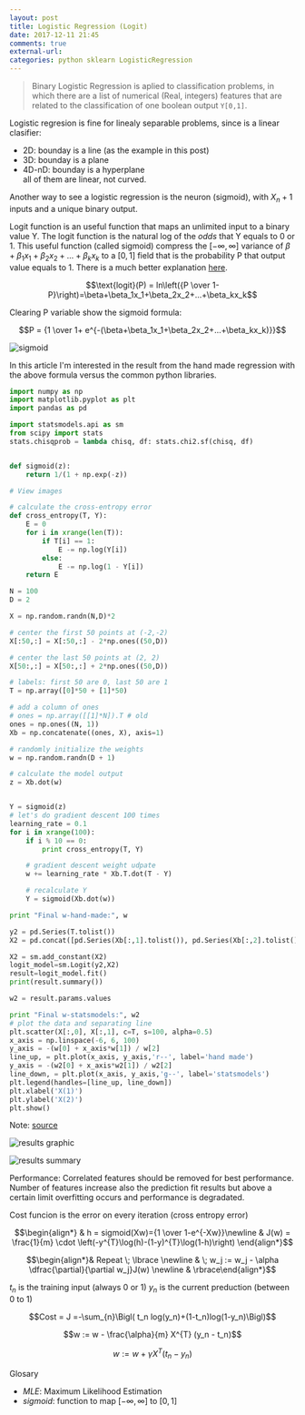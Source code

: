 ```yaml
---
layout: post
title: Logistic Regression (Logit)
date: 2017-12-11 21:45
comments: true
external-url:
categories: python sklearn LogisticRegression
---
```


> Binary Logistic Regression is aplied to classification problems, in which there are a list of numerical (Real, integers) features that are related to the classification of one boolean output `Y[0,1]`. 

Logistic regresion is fine for linealy separable problems, since is a linear clasifier:
* 2D: bounday is a line (as the example in this post)  
* 3D: bounday is a plane  
* 4D-nD: bounday is a hyperplane  
all of them are linear, not curved.  

Another way to see a logistic regression is the neuron (sigmoid), with $X_n+1$ inputs and a unique binary output.

Logit function is an useful function that maps an unlimited input to a binary value Y. The logit function is the natural log of the *odds* that Y equals to 0 or 1. This useful function (called sigmoid) compress the $[-\infty,\infty]$ variance of $\beta+\beta_1x_1+\beta_2x_2+...+\beta_kx_k$ to a $[0,1]$ field that is the probability P that output value equals to 1. There is a much better explanation [here](https://codesachin.wordpress.com/2015/08/16/logistic-regression-for-dummies/).

$$\text{logit}(P) = ln\left({P \over 1-P}\right)=\beta+\beta_1x_1+\beta_2x_2+...+\beta_kx_k$$

Clearing P variable show the sigmoid formula:

$$P = {1 \over 1+ e^{-(\beta+\beta_1x_1+\beta_2x_2+...+\beta_kx_k)}}$$  

![sigmoid](/assets/sigmoid.png)

In this article I'm interested in the result from the hand made regression with the above formula versus the common python libraries. 

```python
import numpy as np
import matplotlib.pyplot as plt
import pandas as pd

import statsmodels.api as sm
from scipy import stats
stats.chisqprob = lambda chisq, df: stats.chi2.sf(chisq, df)


def sigmoid(z):
    return 1/(1 + np.exp(-z))

# View images

# calculate the cross-entropy error
def cross_entropy(T, Y):
    E = 0
    for i in xrange(len(T)):
        if T[i] == 1:
            E -= np.log(Y[i])
        else:
            E -= np.log(1 - Y[i])
    return E

N = 100
D = 2

X = np.random.randn(N,D)*2

# center the first 50 points at (-2,-2)
X[:50,:] = X[:50,:] - 2*np.ones((50,D))

# center the last 50 points at (2, 2)
X[50:,:] = X[50:,:] + 2*np.ones((50,D))

# labels: first 50 are 0, last 50 are 1
T = np.array([0]*50 + [1]*50)

# add a column of ones
# ones = np.array([[1]*N]).T # old
ones = np.ones((N, 1))
Xb = np.concatenate((ones, X), axis=1)

# randomly initialize the weights
w = np.random.randn(D + 1)

# calculate the model output
z = Xb.dot(w)


Y = sigmoid(z)
# let's do gradient descent 100 times
learning_rate = 0.1
for i in xrange(100):
    if i % 10 == 0:
        print cross_entropy(T, Y)

    # gradient descent weight udpate
    w += learning_rate * Xb.T.dot(T - Y)

    # recalculate Y
    Y = sigmoid(Xb.dot(w))

print "Final w-hand-made:", w

y2 = pd.Series(T.tolist())
X2 = pd.concat([pd.Series(Xb[:,1].tolist()), pd.Series(Xb[:,2].tolist())], axis=1)

X2 = sm.add_constant(X2)
logit_model=sm.Logit(y2,X2)
result=logit_model.fit()
print(result.summary())

w2 = result.params.values

print "Final w-statsmodels:", w2
# plot the data and separating line
plt.scatter(X[:,0], X[:,1], c=T, s=100, alpha=0.5)
x_axis = np.linspace(-6, 6, 100)
y_axis = -(w[0] + x_axis*w[1]) / w[2]
line_up, = plt.plot(x_axis, y_axis,'r--', label='hand made')
y_axis = -(w2[0] + x_axis*w2[1]) / w2[2]
line_down, = plt.plot(x_axis, y_axis,'g--', label='statsmodels')
plt.legend(handles=[line_up, line_down])
plt.xlabel('X(1)')
plt.ylabel('X(2)')
plt.show()
```


Note: [source](https://github.com/lazyprogrammer/machine_learning_examples)

![results graphic](/assets/logit-graphic.png)

![results summary](/assets/logit.png)

Performance: Correlated features should be removed for best performance. Number of features increase also the prediction fit results but above a certain limit overfitting occurs and performance is degradated.

Cost funcion is the error on every iteration (cross entropy error)



$$\begin{align*} & h = sigmoid(Xw)={1 \over 1-e^{-Xw}}\newline & J(w) = \frac{1}{m} \cdot \left(-y^{T}\log(h)-(1-y)^{T}\log(1-h)\right) \end{align*}$$

$$\begin{align*}& Repeat \; \lbrace \newline & \; w_j := w_j - \alpha \dfrac{\partial}{\partial w_j}J(w) \newline & \rbrace\end{align*}$$

$t_n$ is the training input (always 0 or 1)
$y_n$ is the current preduction (between 0 to 1) 

$$Cost = J =-\sum_{n}\Bigl( t_n log(y_n)+(1-t_n)log(1-y_n)\Bigl)$$

$$w := w - \frac{\alpha}{m} X^{T} (y_n - t_n)$$

$$w := w + \gamma X^{T} (t_n - y_n)$$

Glosary  
* *MLE*: Maximum Likelihood Estimation  
* *sigmoid*: function to map $[-\infty,\infty]$ to $[0,1]$  

